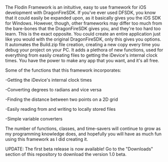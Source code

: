 The Flodin Framework is an inituitive, easy to use framework for iOS development with DragonFireSDK. If you've ever used DFSDK, you know that it could easily be expanded upon, as it basically gives you the iOS SDK for Windows. However, though, other frameworks may differ too much from the bare-bones that the DragonFireSDK gives you, and they're too hard too learn. This is the exact opposite. You could create an entire application just like you would with the original DragonFireSDK, only this gives you options. It automates the Build.zip file creation, creating a new copy every time you debug your project on your PC. It adds a plethora of new functions, used for everything from easily creating files to getting the iDevice's internal clock times. You have the power to make any app that you want, and it's all free.

Some of the functions that this framework incorporates:

-Getting the iDevice's internal clock times

-Converting degrees to radians and vice versa

-Finding the distance between two points on a 2D grid

-Easily reading from and writing to locally stored files

-Simple variable converters


The number of functions, classes, and time-savers will continue to grow as my programming knowledge does, and hopefully you will have as much fun using this framework as I did creating it.

UPDATE: The first beta release is now available! Go to the "Downloads" section of this repository to download the version 1.0 beta.